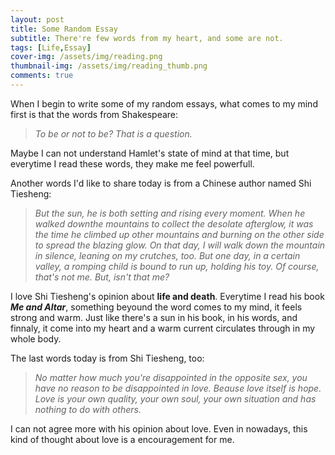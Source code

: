 ```yaml
---
layout: post
title: Some Random Essay
subtitle: There're few words from my heart, and some are not.
tags: [Life,Essay]
cover-img: /assets/img/reading.png
thumbnail-img: /assets/img/reading_thumb.png
comments: true
---
```


When I begin to write some of my random essays, what comes to my mind first is that the words from Shakespeare: 
>_To be or not to be? That is a question._

Maybe I can not understand Hamlet's state of mind at that time, but everytime I read these words,
they make me feel powerfull.

Another words I'd like to share today is from a Chinese author named Shi Tiesheng:
>_But the sun, he is both setting and rising every moment. When he walked downthe mountains to collect the desolate afterglow, it was the time he climbed up other mountains and burning on the other side to spread the blazing glow._
>_On that day, I will walk down the mountain in silence, leaning on my crutches, too._
>_But one day, in a certain valley, a romping child is bound to run up, holding his toy._
>_Of course, that's not me._
>_But, isn't that me?_

I love Shi Tiesheng's opinion about **life and death**. Everytime I read his book **_Me and Altar_**, something beyound the word comes to my mind, it feels strong and warm. Just like there's a sun in his book, in his words, and finnaly, it come into my heart and a warm current circulates through in my whole body.

The last words today is from Shi Tiesheng, too:
>_No matter how much you're disappointed in the opposite sex, you have no reason to be disappointed in love. Beause love itself is hope. Love is your own quality, your own soul, your own situation and has nothing to do with others._

I can not agree more with his opinion about love. Even in nowadays, this kind of thought about love is a encouragement for me. 